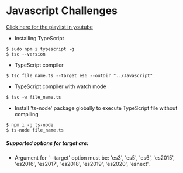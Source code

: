 # Javascript Challenges

[Click here for the playlist in youtube](https://www.youtube.com/watch?v=yG03EvfHSIU&list=PLnHJACx3NwAdQElswAscNtHAZLAQYgpDA)

- Installing TypeScript

```
$ sudo npm i typescript -g
$ tsc --version
```

- TypeScript compiler

```
$ tsc file_name.ts --target es6 --outDir "../Javascript"
```

- TypeScript compiler with watch mode

```
$ tsc -w file_name.ts
```

- Install 'ts-node' package globally to execute TypeScript file without compiling

```
$ npm i -g ts-node
$ ts-node file_name.ts
```

##### Supported options for target are:

- Argument for '--target' option must be: 'es3', 'es5', 'es6', 'es2015', 'es2016', 'es2017', 'es2018', 'es2019', 'es2020', 'esnext'.
